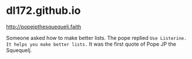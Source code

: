 # dl172.github.io
http://popejpthesquequelj.faith

Someone asked how to make better lists. The pope replied ```Use Listerine. It helps you make better lists.``` It was the first quote of Pope JP the Squequelj.
